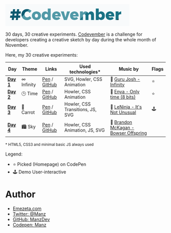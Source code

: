 ![Codevember 2018](codevember-logo.gif)

30 days, 30 creative experiments. [Codevember](http://codevember.xyz/) is a challenge for developers creating a creative sketch by day during the whole month of November.

Here, my 30 creative experiments:

| Day | Theme | Links | Used technologies* | Music by | Flags |
|-----|-------|--------------|-------------|-------------------|----------|
| [**Day 1**](https://twitter.com/Manz/status/1060249263425359873) | *∞* Infinity | [Pen](https://codepen.io/manz/pen/oQbWWj) / [GitHub](https://manzdev.github.io/codevember2018/day-1/) | SVG, Howler, CSS Animation | 🎵 [Guru Josh - Infinity](https://en.wikipedia.org/wiki/Infinity_(Guru_Josh_song)) | ⭐ |
| [**Day 2**](https://twitter.com/Manz/status/1060292299467485185) | 🕒 Time | [Pen](https://codepen.io/manz/pen/wQMpJK) / [GitHub](https://manzdev.github.io/codevember2018/day-2/) | Howler, CSS Animation | 🎵 [Enya - Only time (8 bits)](https://www.youtube.com/watch?v=nuednVPR92Y) | ⭐ |
| [**Day 3**](https://twitter.com/Manz/status/1060503517931147264) | 🥕 Carrot | [Pen](https://codepen.io/manz/pen/gQrbXY) / [GitHub](https://manzdev.github.io/codevember2018/day-3/) | Howler, CSS Transitions, JS, SVG | 🎵 [LeNinja - It's Not Unusual](https://soundcloud.com/vermelindo/itsnotunusual8bits) | 🕹 |
| [**Day 4**](#) | 🏙️ Sky | [Pen](https://codepen.io/manz/full/qQNdNv/) / [GitHub](https://manzdev.github.io/codevember2018/day-4/) | Howler, CSS Animation, JS, SVG | 🎵 [Brandon McKagan - Bowser Offspring](https://soundcloud.com/vermelindo/itsnotunusual8bits) | |

<small>* HTML5, CSS3 and minimal basic JS always used</small>

Legend:
* ⭐ Picked (Homepage) on CodePen
* 🕹 Demo User-interactive

# Author

- [Emezeta.com](https://www.emezeta.com/)
- [Twitter: @Manz](https://twitter.com/Manz)
- [GitHub: ManzDev](https://github.com/ManzDev)
- [Codepen: Manz](https://codepen.io/Manz)
